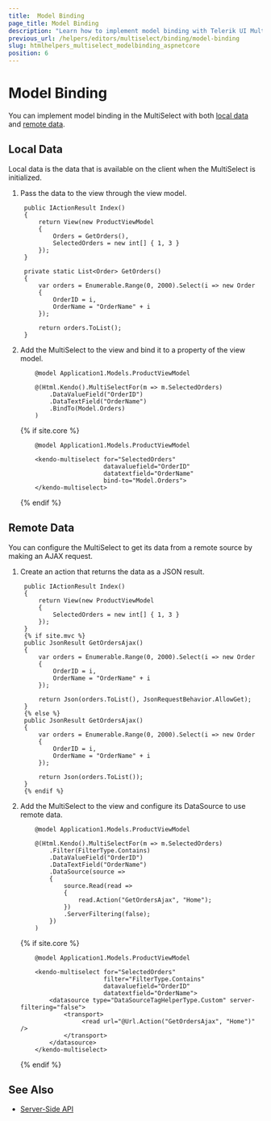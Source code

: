 ```yaml
---
title:  Model Binding
page_title: Model Binding
description: "Learn how to implement model binding with Telerik UI MultiSelect component for {{ site.framework }}."
previous_url: /helpers/editors/multiselect/binding/model-binding
slug: htmlhelpers_multiselect_modelbinding_aspnetcore
position: 6
---
```


# Model Binding

You can implement model binding in the MultiSelect with both [local data](#local-data) and [remote data](#remote-data).

## Local Data

Local data is the data that is available on the client when the MultiSelect is initialized.

1. Pass the data to the view through the view model.

        public IActionResult Index()
        {
            return View(new ProductViewModel
            {
                Orders = GetOrders(),
                SelectedOrders = new int[] { 1, 3 }
            });
        }

        private static List<Order> GetOrders()
        {
            var orders = Enumerable.Range(0, 2000).Select(i => new Order
            {
                OrderID = i,
                OrderName = "OrderName" + i
            });

            return orders.ToList();
        }


1. Add the MultiSelect to the view and bind it to a property of the view model.

    ```HtmlHelper
        @model Application1.Models.ProductViewModel

        @(Html.Kendo().MultiSelectFor(m => m.SelectedOrders)
            .DataValueField("OrderID")
            .DataTextField("OrderName")
            .BindTo(Model.Orders)
        )
    ```
    {% if site.core %}
    ```TagHelper
        @model Application1.Models.ProductViewModel

        <kendo-multiselect for="SelectedOrders"
                           datavaluefield="OrderID"
                           datatextfield="OrderName"
                           bind-to="Model.Orders">
        </kendo-multiselect>
    ```
    {% endif %}

## Remote Data

You can configure the MultiSelect to get its data from a remote source by making an AJAX request.

1. Create an action that returns the data as a JSON result.

        public IActionResult Index()
        {
            return View(new ProductViewModel
            {
                SelectedOrders = new int[] { 1, 3 }
            });
        }
        {% if site.mvc %}
        public JsonResult GetOrdersAjax()
        {
            var orders = Enumerable.Range(0, 2000).Select(i => new Order
            {
                OrderID = i,
                OrderName = "OrderName" + i
            });

            return Json(orders.ToList(), JsonRequestBehavior.AllowGet);
        }
        {% else %}
        public JsonResult GetOrdersAjax()
        {
            var orders = Enumerable.Range(0, 2000).Select(i => new Order
            {
                OrderID = i,
                OrderName = "OrderName" + i
            });

            return Json(orders.ToList());
        }
        {% endif %}


1. Add the MultiSelect to the view and configure its DataSource to use remote data.

    ```HtmlHelper
        @model Application1.Models.ProductViewModel

        @(Html.Kendo().MultiSelectFor(m => m.SelectedOrders)
            .Filter(FilterType.Contains)
            .DataValueField("OrderID")
            .DataTextField("OrderName")
            .DataSource(source =>
            {
                source.Read(read =>
                {
                    read.Action("GetOrdersAjax", "Home");
                })
                .ServerFiltering(false);
            })
        )
    ```
    {% if site.core %}
    ```TagHelper
        @model Application1.Models.ProductViewModel

        <kendo-multiselect for="SelectedOrders"
                           filter="FilterType.Contains"
                           datavaluefield="OrderID"
                           datatextfield="OrderName">
            <datasource type="DataSourceTagHelperType.Custom" server-filtering="false">
                <transport>
                     <read url="@Url.Action("GetOrdersAjax", "Home")" />
                </transport>
            </datasource>
        </kendo-multiselect>
    ```
    {% endif %}

## See Also

* [Server-Side API](/api/multiselect)
